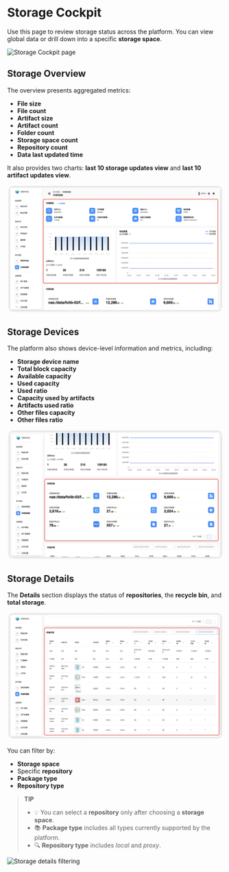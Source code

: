 # Storage Cockpit

Use this page to review storage status across the platform. You can view global data or drill down into a specific **storage space**.

![Storage Cockpit page](storage-cockpit-page.cefdaa44.gif)

## Storage Overview

The overview presents aggregated metrics:

- **File size**
- **File count**
- **Artifact size**
- **Artifact count**
- **Folder count**
- **Storage space count**
- **Repository count**
- **Data last updated time**

It also provides two charts: **last 10 storage updates view** and **last 10 artifact updates view**.

![Storage overview](storage-cockpit-outline.c5bd19b1.png)

## Storage Devices

The platform also shows device-level information and metrics, including:

- **Storage device name**
- **Total block capacity**
- **Available capacity**
- **Used capacity**
- **Used ratio**
- **Capacity used by artifacts**
- **Artifacts used ratio**
- **Other files capacity**
- **Other files ratio**

![Storage devices](storage-cockpit-device.1f7f6bbc.png)

## Storage Details

The **Details** section displays the status of **repositories**, the **recycle bin**, and **total storage**.

![Storage details panel](storage-cockpit-detail-page.5cfb4cd0.png)

You can filter by:

- **Storage space**
- Specific **repository**
- **Package type**
- **Repository type**

> **TIP**
> - 💡 You can select a **repository** only after choosing a **storage space**.  
> - 📚 **Package type** includes all types currently supported by the platform.  
> - 🔍 **Repository type** includes _local_ and _proxy_.

![Storage details filtering](storage-cockpit-detail-filter.94d9fd65.gif)

